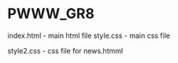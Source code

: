# PWWW_GR8
index.html - main html file
style.css - main css file

style2.css - css file for news.htmml
